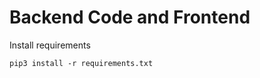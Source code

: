 # Backend Code and Frontend

Install requirements

<pre><code>pip3 install -r requirements.txt</code></pre>

